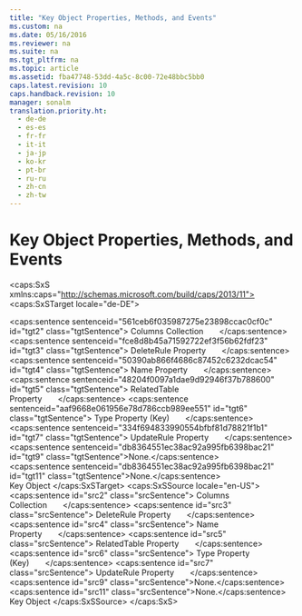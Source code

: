 ```yaml
---
title: "Key Object Properties, Methods, and Events"
ms.custom: na
ms.date: 05/16/2016
ms.reviewer: na
ms.suite: na
ms.tgt_pltfrm: na
ms.topic: article
ms.assetid: fba47748-53dd-4a5c-8c00-72e48bbc5bb0
caps.latest.revision: 10
caps.handback.revision: 10
manager: sonalm
translation.priority.ht: 
  - de-de
  - es-es
  - fr-fr
  - it-it
  - ja-jp
  - ko-kr
  - pt-br
  - ru-ru
  - zh-cn
  - zh-tw
---
```

# Key Object Properties, Methods, and Events
<?xml version="1.0" encoding="utf-8"?>
<caps:SxS xmlns:caps="http://schemas.microsoft.com/build/caps/2013/11">
  <caps:SxSTarget locale="de-DE">
    <developerReferenceWithoutSyntaxDocument xsi:schemaLocation="http://ddue.schemas.microsoft.com/authoring/2003/5 http://dduestorage.blob.core.windows.net/ddueschema/developer.xsd" xmlns="http://ddue.schemas.microsoft.com/authoring/2003/5" xmlns:xlink="http://www.w3.org/1999/xlink" xmlns:xsi="http://www.w3.org/2001/XMLSchema-instance">
      <introduction></introduction>
      <section>
        <title>
          <caps:sentence sentenceid="61ae1f92e68853d74174003a3c41b9e0" id="tgt1" class="tgtSentence">Properties/Collections</caps:sentence>
        </title>
        <content>
          <para>
            <caps:sentence sentenceid="561ceb6f035987275e23898ccac0cf0c" id="tgt2" class="tgtSentence">
              <legacyLink xlink:href="23b9fea8-4f76-4a51-95ce-1a6ce4560b34">Columns Collection</legacyLink>       </caps:sentence>
          </para>
          <para>
            <caps:sentence sentenceid="fce8d8b45a71592722ef3f56b62fdf23" id="tgt3" class="tgtSentence">
              <legacyLink xlink:href="87bd4c0a-cae3-4007-a939-4193acaa00ac">DeleteRule Property</legacyLink>       </caps:sentence>
          </para>
          <para>
            <caps:sentence sentenceid="50390ab866f4686c87452c6232dcac54" id="tgt4" class="tgtSentence">
              <legacyLink xlink:href="81b92baf-b6b9-4f4e-9f33-4503795518cd">Name Property</legacyLink>       </caps:sentence>
          </para>
          <para>
            <caps:sentence sentenceid="48204f0097a1dae9d92946f37b788600" id="tgt5" class="tgtSentence">
              <legacyLink xlink:href="cb54c6bc-2be2-40b1-bc11-90c10651b878">RelatedTable Property</legacyLink>       </caps:sentence>
          </para>
          <para>
            <caps:sentence sentenceid="aaf9668e061956e78d786ccb989ee551" id="tgt6" class="tgtSentence">
              <legacyLink xlink:href="8ca2f1fd-eb1e-490c-a28b-67eda92e0fc7">Type Property (Key)</legacyLink>       </caps:sentence>
          </para>
          <para>
            <caps:sentence sentenceid="334f694833990554bfbf81d78821f1b1" id="tgt7" class="tgtSentence">
              <legacyLink xlink:href="f4e21060-40cb-4790-8611-4086a092dda2">UpdateRule Property</legacyLink>       </caps:sentence>
          </para>
        </content>
      </section>
      <section>
        <title>
          <caps:sentence sentenceid="a9ac5a6cc3cbe84f9c18323af2b9007f" id="tgt8" class="tgtSentence">Methods</caps:sentence>
        </title>
        <content>
          <para>
            <caps:sentence sentenceid="db8364551ec38ac92a995fb6398bac21" id="tgt9" class="tgtSentence">None.</caps:sentence>
          </para>
        </content>
      </section>
      <section>
        <title>
          <caps:sentence sentenceid="16908b0605f2645dfcb4c3a8d248cef3" id="tgt10" class="tgtSentence">Events</caps:sentence>
        </title>
        <content>
          <para>
            <caps:sentence sentenceid="db8364551ec38ac92a995fb6398bac21" id="tgt11" class="tgtSentence">None.</caps:sentence>
          </para>
        </content>
      </section>
      <relatedTopics>
        <link xlink:href="55f116fe-4d56-4892-bffe-0cdd6fc727c9">Key Object</link>
      </relatedTopics>
    </developerReferenceWithoutSyntaxDocument>
  </caps:SxSTarget>
  <caps:SxSSource locale="en-US">
    <developerReferenceWithoutSyntaxDocument xsi:schemaLocation="http://ddue.schemas.microsoft.com/authoring/2003/5 http://dduestorage.blob.core.windows.net/ddueschema/developer.xsd" xmlns="http://ddue.schemas.microsoft.com/authoring/2003/5" xmlns:xlink="http://www.w3.org/1999/xlink" xmlns:xsi="http://www.w3.org/2001/XMLSchema-instance">
      <introduction></introduction>
      <section>
        <title>
          <caps:sentence id="src1" class="srcSentence">Properties/Collections</caps:sentence>
        </title>
        <content>
          <para>
            <caps:sentence id="src2" class="srcSentence">
              <legacyLink xlink:href="23b9fea8-4f76-4a51-95ce-1a6ce4560b34">Columns Collection</legacyLink>       </caps:sentence>
          </para>
          <para>
            <caps:sentence id="src3" class="srcSentence">
              <legacyLink xlink:href="87bd4c0a-cae3-4007-a939-4193acaa00ac">DeleteRule Property</legacyLink>       </caps:sentence>
          </para>
          <para>
            <caps:sentence id="src4" class="srcSentence">
              <legacyLink xlink:href="81b92baf-b6b9-4f4e-9f33-4503795518cd">Name Property</legacyLink>       </caps:sentence>
          </para>
          <para>
            <caps:sentence id="src5" class="srcSentence">
              <legacyLink xlink:href="cb54c6bc-2be2-40b1-bc11-90c10651b878">RelatedTable Property</legacyLink>       </caps:sentence>
          </para>
          <para>
            <caps:sentence id="src6" class="srcSentence">
              <legacyLink xlink:href="8ca2f1fd-eb1e-490c-a28b-67eda92e0fc7">Type Property (Key)</legacyLink>       </caps:sentence>
          </para>
          <para>
            <caps:sentence id="src7" class="srcSentence">
              <legacyLink xlink:href="f4e21060-40cb-4790-8611-4086a092dda2">UpdateRule Property</legacyLink>       </caps:sentence>
          </para>
        </content>
      </section>
      <section>
        <title>
          <caps:sentence id="src8" class="srcSentence">Methods</caps:sentence>
        </title>
        <content>
          <para>
            <caps:sentence id="src9" class="srcSentence">None.</caps:sentence>
          </para>
        </content>
      </section>
      <section>
        <title>
          <caps:sentence id="src10" class="srcSentence">Events</caps:sentence>
        </title>
        <content>
          <para>
            <caps:sentence id="src11" class="srcSentence">None.</caps:sentence>
          </para>
        </content>
      </section>
      <relatedTopics>
        <link xlink:href="55f116fe-4d56-4892-bffe-0cdd6fc727c9">Key Object</link>
      </relatedTopics>
    </developerReferenceWithoutSyntaxDocument>
  </caps:SxSSource>
</caps:SxS>